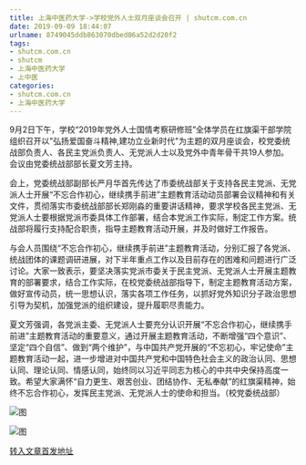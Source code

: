 ```yaml
---
title: 上海中医药大学->学校党外人士双月座谈会召开 | shutcm.com.cn
date: 2019-09-09 18:44:07
urlname: 8749045ddb863070dbed06a52d2d20f2
tags: 
- shutcm.com.cn
- shutcm
- 上海中医药大学
- 上中医
categories:
- shutcm.com.cn
- 上海中医药大学
---
```



9月2日下午，学校“2019年党外人士国情考察研修班”全体学员在红旗渠干部学院组织召开以"弘扬爱国奋斗精神,建功立业新时代"为主题的双月座谈会，校党委统战部负责人、各民主党派负责人、无党派人士以及党外中青年骨干共19人参加。会议由党委统战部部长夏文芳主持。

会上，党委统战部副部长严月华首先传达了市委统战部关于支持各民主党派、无党派人士开展“不忘合作初心，继续携手前进”主题教育活动动员部署会议精神和有关文件，贯彻落实市委统战部部长郑刚淼的重要讲话精神，要求学校各民主党派、无党派人士要根据党派市委具体工作部署，结合本党派工作实际，制定工作方案。统战部将履行支持配合职责，指导主题教育活动开展，并及时做好工作报告。

与会人员围绕“不忘合作初心，继续携手前进”主题教育活动，分别汇报了各党派、统战团体的课题调研进展，对下半年重点工作以及目前存在的困难和问题进行广泛讨论。大家一致表示，要坚决落实党派市委关于民主党派、无党派人士开展主题教育的部署要求，结合工作实际，在校党委统战部指导下，制定主题教育活动方案，做好宣传动员，统一思想认识，落实各项工作任务，以抓好党外知识分子政治思想引导为契机，加强党派的组织建设，提升履职尽责能力。

夏文芳强调，各党派主委、无党派人士要充分认识开展“不忘合作初心，继续携手前进”主题教育活动的重要意义，通过开展主题教育活动，不断增强“四个意识”、坚定“四个自信”、做到“两个维护”，与中国共产党开展的“不忘初心，牢记使命”主题教育活动一起，进一步增进对中国共产党和中国特色社会主义的政治认同、思想认同、理论认同、情感认同，始终同以习近平同志为核心的中共中央保持高度一致。希望大家满怀“自力更生、艰苦创业、团结协作、无私奉献”的红旗渠精神，始终不忘合作初心，发挥民主党派、无党派人士的使命和担当。（校党委统战部）



![图](http://www.shutcm.edu.cn/_upload/article/images/46/ff/03c2a23b4254a2280f71b140f646/90974f77-445e-474e-8c08-3cf45d592a9d.jpg)

![图](http://www.shutcm.edu.cn/_upload/article/images/46/ff/03c2a23b4254a2280f71b140f646/70683a28-7e03-4862-8ff7-2811b0a1e885.jpg)

[转入文章首发地址](http://www.shutcm.edu.cn/2019/0909/c973a114898/page.htm)